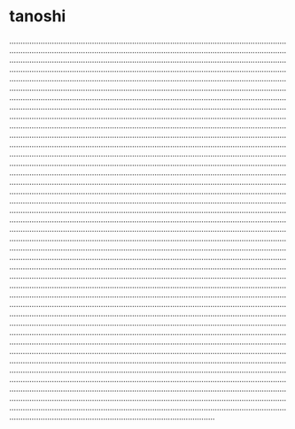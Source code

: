# tanoshi
............................................................................................................................................................................................................................................................................................................................................................................................................................................................................................................................................................................................................................................................................................................................................................................................................................................................................................................................................................................................................................................................................................................................................................................................................................................................................................................................................................................................................................................................................................................................................................................................................................................................................................................................................................................................................................................................................................................................................................................................................................................................................................................................................................................................................................................................................................................................................................................................................................................................................................................................................................................................................................................................................................................................................................................................................................................................................................................................................................................................................................................................................................................................................................................................................................................................................................................................................................................................................................................................................................................................................................................................................................................................................................................................................................................................................................................................................................................................................................................................................................................................................................................................................................................................................................................................................................................................................................................................................................................................................................................................................................................................................................................................................................................................................................................................................................................................................................................................................................................................................................................................................................................................................................................................................................................................